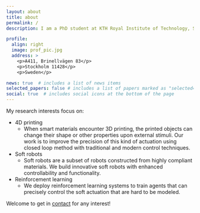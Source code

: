 ```yaml
---
layout: about
title: about
permalink: /
description: I am a PhD student at KTH Royal Institute of Technology, Sweden, co-advised by [Lei Feng](https://www.kth.se/profile/lfeng){:target="https://www.kth.se/profile/lfeng"}, [Lihui Wang](https://www.kth.se/profile/lihuiw){:target="https://www.kth.se/profile/lihuiw"} and Xi [(Vincent) Wang](https://www.kth.se/profile/wangxi){:target="https://www.kth.se/profile/wangxi"}.

profile:
  align: right
  image: prof_pic.jpg
  address: >
    <p>A411, Brinellvägen 83</p>
    <p>Stockholm 11428</p>
    <p>Sweden</p>

news: true  # includes a list of news items
selected_papers: false # includes a list of papers marked as "selected={true}"
social: true  # includes social icons at the bottom of the page
---
```


My research interests focus on:
- 4D printing
  - When smart materials encounter 3D printing, the printed objects can change their shape or other properties upon external stimuli. Our work is to improve the precision of this kind of actuation using closed loop method with traditional and modern control techniques.
- Soft robots
  - Soft robots are a subset of robots constructed from highly compliant materials. We build innovative soft robots with enhanced controllability and functionality.
- Reinforcement learning
  - We deploy reinforcement learning systems to train agents that can precisely control the soft actuation that are hard to be modeled.

Welcome to get in [contact](mailto://qinglei.ji.acad@gmail.com) for any interest!